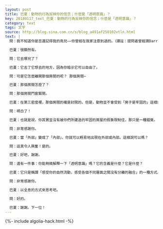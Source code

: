 ```yaml
---
layout: post
title: 巴夏：動物的行為反映你的信念；什麼是「透明意識」？
key: 20180117_text_巴夏：動物的行為反映你的信念；什麼是「透明意識」？
category: text
tags: 文字
source: http://blog.sina.com.cn/s/blog_a491af250102vtln.html
text: |
  問：我不知道你是否還記得我的鳥兒——你曾經在我家注意到過的。（譯註：提問者曾經請Darryl到家裡來通靈，也就是私人聚會（Private Session）） 當我在我的蹦床上跳躍的時候，我看著那些鳥兒，想：我是否應該放了它們；如果放了它們，它們能否存活下來，因為它們不是本地的鳥。突然，其中一隻鳥飛出籠子。我立刻跑去關門。當我回來的時候，那隻鳥已經不見了，它並不在房屋裡。可是我並沒有看到它可以離開的出口啊？

  巴夏：很顯然有。

  問：它去哪兒了？

  巴夏：它去了它想去的地方，因為你暗示它可以自由了。

  問：可是它怎麼離開那個房間的呢？ 那個房間⋯

  巴夏：那個房間怎麼了？

  問：那個房間門窗緊閉。

  巴夏：在第三密度裡，那個房間的確是封閉的。但是，動物並不會受到「房子是牢固的」這樣的信念的限制。它們呆在那裡，也只是為了反映你的信念。當你讓它們決定它們的信念的時候，它們將會去它們想去的地方。這其實也暗示或提醒你，你也可以做同樣的事情。

  問：明白了！

  巴夏：也就是說，你其實並沒有被你們所建造的牢固的房屋的假象限制住，那只是一種錯覺。

  問：非常感謝你。

  巴夏：當「外部」變成了「內部」，你就可以輕易地出現在外部或內部。這樣說可以嗎？

  問：這真令人興奮！是的。

  巴夏：好吧，謝謝。

  問：還有一件事：你能稍微解釋一下「透明意識」嗎？它的含義是什麼？它是什麼？

  巴夏：它只是稱謂「感受你的自然流動，感受各個不同層面之間沒有分離的融合」的一種方式。感受那種互動，感受那種相互作用。你因為這樣的互動而構造成不同的層面。（不同的層面之間）存在著相互滲透，這讓你知道，你以前所認為的特定的、非常明確的意識層面，總是包含了所有其他層面的（意識）。

  問：非常感謝你。

  巴夏：以全息的方式來思考吧。

  問：好的。

  巴夏：謝謝。下一位！
---
```


{%- include algolia-hack.html -%}
